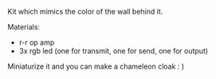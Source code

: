 Kit which mimics the color of the wall behind it.



Materials:

* r-r op amp
* 3x rgb led (one for transmit, one for send, one for output)


Miniaturize it and you can make a chameleon cloak : )
